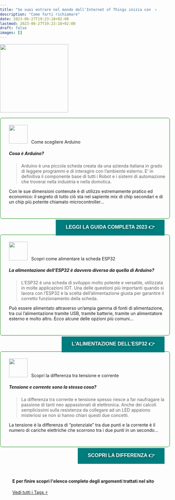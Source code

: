 ```yaml
---
title: "Se vuoi entrare nel mondo dell'Internet of Things inizia con  questi articoli:"
description: "Come farti richiamare"
date: 2023-06-27T19:23:18+02:00
lastmod: 2023-06-27T19:23:18+02:00
draft: false
images: []
---
```




<style>

.col-md-12 > article:nth-child(1) > h1:nth-child(1) {
}

.lead {
  padding-top:    5px;
  padding-bottom: 5px;
  padding-right: 10px;
  padding-left:  10px;
}

body {
  background-size: cover;
  background-repeat: no-repeat;
  margin: 0; 
  padding: 0;
}

h5 {
  font-weight: 700;
}

h3 {
  text-transform: uppercase;
  color: #5f7c57;
}

.bz-form {width: 684px; margin: 200px auto 0; }

.bz-container {
  width: 100%;
  # background-color: #fff;
  padding: 30px 40px 20px;
  border-radius: 7px;
  border: 0px solid #74A1B4;
}

.bz-btmmargin {
  margin-bottom: 14px !important;
}
.bz-topmargin {
  margin-top: 6px !important;
}

.bz-left {float: left; width: 49%; padding-right: 2%; min-width: 300px;}
.bz-right {float: left; width: 49%; min-width: 300px;}
.bz-clear {clear: both;}

input[type='text'], input[type='email'] {
  box-sizing: border-box;
  -webkit-box-sizing: border-box;
  -moz-box-sizing: border-box;
  outline: 0;
  display: block;
  width: 100%;
  padding: 7px;
  border: 0;
  border-bottom: 1px solid #ddd;
  background: transparent;
  margin-bottom: 10px;
  height: 45px;
}

input[type='submit'] {
  float: right;
  background-color: #007D7E;
  border: none;
  color: white;
  font-size: 18px;
  text-transform: uppercase;
  font-weight: 700;
  text-shadow: 0 0 10px rgba(0, 0, 0, 0.40);
  padding: 12px 32px;
  text-align: center;
  text-decoration: none;
  display: inline-block;
  font-size: 16px;
  margin: 4px 2px;
  cursor: pointer;
}

/* input[type='submit']:hover {
  background-color: #000000;
} */

@media only screen and (max-width: 600px) {
  .bz-container {padding: 10px;}
  .bz-form {width: 100%;}
  .bz-left, .bz-right { width: 100%; padding: 0 10px;}
  input[type='submit'] {margin-left: 10px;}
}
</style>



<section class="section container-fluid mt-n3 pb-3">
   <div class="row justify-content-center">
      <div class="col-lg-9 col-xl-8 text-center">
         <img width="220" class="figure-img img-fluid lazyload blur-up" src="/122/106.png" alt="">
         <br><br>
      </div>
   </div>
</section>


<div style="border:solid 1px;border-color:green; padding: 5px 1em 0 2em;" class="bz-container">
<br>
<img width="60" height="60" src="/115/git-compare-24.svg" alt="">
&nbsp;&nbsp;Come scegliere Arduino

##### Cosa è Arduino?

> Arduino è una piccola scheda creata da una azienda italiana in grado di leggere programmi e di interagire con l’ambiente esterno. E’ in definitiva il componente base di tutti i Robot e i sistemi di automazione che troverai nella industria e nella domotica. 

Con le sue dimensioni contenute è di utilizzo estremamente pratico ed economico: il segreto di tutto ciò sta nel sapiente mix di chip secondari e di un chip più potente chiamato microcontroller...

<br>
<p> 
<a href="https://www.robotdazero.it/blog/la-guida-definitiva-per-scegliere-il-tuo-arduino/">
<input class="btn btn-primary btn-lg px-4 mb-2" type="submit" value="Leggi la guida Completa 2023 👉"></a>
</p>
</div>

<br>
<br>
<br>



<div style="border:solid 1px;border-color:green; padding: 5px 1em 0 2em;" class="bz-container">
<br>
<img width="60" height="60" src="/115/repo-forked-24.svg" alt="">
&nbsp;&nbsp;Scopri come alimentare la scheda ESP32

##### La alimentazione dell'ESP32 è davvero diversa da quella di Arduino?

> L’ESP32 è una scheda di sviluppo molto potente e versatile, utilizzata in molte applicazioni IOT. Una delle questioni più importanti quando si lavora con l’ESP32 è la scelta dell’alimentazione giusta per garantire il corretto funzionamento della scheda. 

Può essere alimentato attraverso un’ampia gamma di fonti di alimentazione, tra cui l’alimentazione tramite USB, tramite batterie, tramite un alimentatore esterno e molto altro. Ecco alcune delle opzioni più comuni...

<br>
<p> <a href="https://www.robotdazero.it/blog/esp32-e-la-sua-alimentazione/"> <input class="btn btn-primary btn-lg px-4 mb-2" type="submit" value="L'alimentazione dell'ESP32 👉"> </a> </p>
</div>

<br>
<br>
<br>



<div style="border:solid 1px;border-color:green; padding: 5px 1em 0 2em;" class="bz-container">
<br>
<img width="60" height="60" src="/115/git-pull-request-24.svg" alt="">
&nbsp;&nbsp;Scopri la differenza tra tensione e corrente

##### Tensione e corrente sono la stessa cosa?

> La differenza tra corrente e tensione spesso riesce a far naufragare la passione di tanti neo appassionati di elettronica. Anche dei calcoli semplicissimi sulla resistenza da collegare ad un LED appaiono misteriosi se non si hanno chiari questi due concetti.

La tensione è la differenza di “potenziale” tra due punti e la corrente è il numero di cariche elettriche che scorrono tra i due punti in un secondo...

<br>
<p> <a href="https://www.robotdazero.it/blog/la-differenza-tra-corrente-e-tensione"> <input class="btn btn-primary btn-lg px-4 mb-2" type="submit" value="Scopri la differenza 👉"> </a> </p>
</div>

<br>
<br>
<br>



<div class="bz-container">

#### E per finire scopri l'elenco completo degli argomenti trattati nel sito
<a href="https://www.robotdazero.it/tags/" class="btn btn-primary btn-lg px-4 mb-2" type="submit">Vedi tutti i Tags ⚡️</a>
</div>

<br>
<br>
<br>
